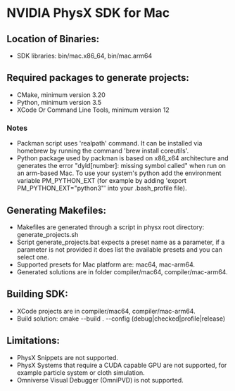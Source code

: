 # NVIDIA PhysX SDK for Mac

## Location of Binaries:

* SDK libraries: bin/mac.x86_64, bin/mac.arm64

## Required packages to generate projects:

* CMake, minimum version 3.20
* Python, minimum version 3.5
* XCode Or Command Line Tools, minimum version 12

### Notes
* Packman script uses 'realpath' command. It can be installed via homebrew by running the command 'brew install coreutils'.
* Python package used by packman is based on x86_x64 architecture and generates the error "dyld[number]: missing symbol called" when run on an arm-based Mac. To use your system's python add the environment variable PM_PYTHON_EXT (for example by adding 'export PM_PYTHON_EXT="python3"' into your .bash_profile file).

## Generating Makefiles:

* Makefiles are generated through a script in physx root directory: generate_projects.sh
* Script generate_projects.bat expects a preset name as a parameter, if a parameter is not provided it does list the available presets and you can select one.
* Supported presets for Mac platform are: mac64, mac-arm64.
* Generated solutions are in folder compiler/mac64, compiler/mac-arm64.

## Building SDK:

* XCode projects are in compiler/mac64, compiler/mac-arm64.
* Build solution: cmake --build . --config (debug|checked|profile|release)

## Limitations:

* PhysX Snippets are not supported.
* PhysX Systems that require a CUDA capable GPU are not supported, for example particle system or cloth simulation.
* Omniverse Visual Debugger (OmniPVD) is not supported.
